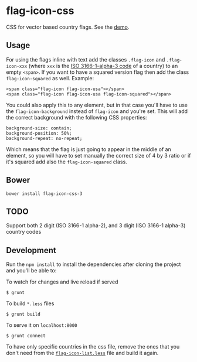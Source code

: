 flag-icon-css
=============

CSS for vector based country flags. See the
[demo](http://lipis.github.io/flag-icon-css/).

Usage
-----

For using the flags inline with text add the classes `.flag-icon` and 
`.flag-icon-xxx` (where `xxx` is the
[ISO 3166-1-alpha-3 code](http://www.iso.org/iso/country_names_and_code_elements) 
of a country) to an empty `<span>`. If you want to have a squared version flag
then add the class `flag-icon-squared` as well. Example:

    <span class="flag-icon flag-icon-usa"></span>
    <span class="flag-icon flag-icon-usa flag-icon-squared"></span>

You could also apply this to any element, but in that case you'll have to use the
`flag-icon-background` instead of `flag-icon` and you're set. This will add the
correct background with the following CSS properties:

    background-size: contain;
    background-position: 50%;
    background-repeat: no-repeat;

Which means that the flag is just going to appear in the middle of an element, so
you will have to set manually the correct size of 4 by 3 ratio or if it's squared 
add also the `flag-icon-squared` class.


Bower
-----------
`bower install flag-icon-css-3`

TODO
-----------
Support both 2 digit (ISO 3166-1 alpha-2), and 3 digit (ISO 3166-1 alpha-3) country codes 

Development
-----------

Run the `npm install` to install the dependencies after cloning the project and
you'll be able to:

To watch for changes and live reload if served

    $ grunt

To build `*.less` files

    $ grunt build

To serve it on `localhost:8000`

    $ grunt connect

To have only specific countries in the css file, remove the ones that you don't
need from the
[`flag-icon-list.less`](https://github.com/belikemike/flag-icon-css/blob/master/less/flag-icon-list.less)
file and build it again.
